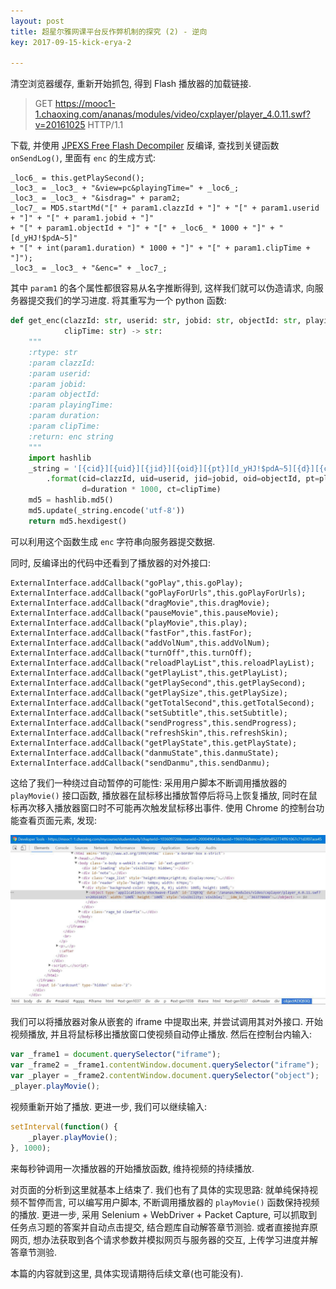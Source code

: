 ```yaml
---
layout: post
title: 超星尔雅网课平台反作弊机制的探究 (2) - 逆向
key: 2017-09-15-kick-erya-2

---       
```


清空浏览器缓存, 重新开始抓包, 得到 Flash 播放器的加载链接.

> GET https://mooc1-1.chaoxing.com/ananas/modules/video/cxplayer/player_4.0.11.swf?v=20161025 HTTP/1.1 

下载, 并使用 [JPEXS Free Flash Decompiler](https://github.com/jindrapetrik/jpexs-decompiler) 反编译, 查找到关键函数 ```onSendLog()```, 里面有 ```enc``` 的生成方式:

```
_loc6_ = this.getPlaySecond();
_loc3_ = _loc3_ + "&view=pc&playingTime=" + _loc6_;
_loc3_ = _loc3_ + "&isdrag=" + param2;
_loc7_ = MD5.startMd("[" + param1.clazzId + "]" + "[" + param1.userid + "]" + "[" + param1.jobid + "]" 
+ "[" + param1.objectId + "]" + "[" + _loc6_ * 1000 + "]" + "[d_yHJ!$pdA~5]" 
+ "[" + int(param1.duration) * 1000 + "]" + "[" + param1.clipTime + "]");
_loc3_ = _loc3_ + "&enc=" + _loc7_;
```

其中 ```param1``` 的各个属性都很容易从名字推断得到, 这样我们就可以伪造请求, 向服务器提交我们的学习进度. 将其重写为一个 python 函数:

```python
def get_enc(clazzId: str, userid: str, jobid: str, objectId: str, playingTime: int, duration: int,
            clipTime: str) -> str:
    """
    :rtype: str
    :param clazzId: 
    :param userid: 
    :param jobid: 
    :param objectId: 
    :param playingTime: 
    :param duration: 
    :param clipTime: 
    :return: enc string
    """
    import hashlib
    _string = '[{cid}][{uid}][{jid}][{oid}][{pt}][d_yHJ!$pdA~5][{d}][{ct}]' \
        .format(cid=clazzId, uid=userid, jid=jobid, oid=objectId, pt=playingTime * 1000,
                d=duration * 1000, ct=clipTime)
    md5 = hashlib.md5()
    md5.update(_string.encode('utf-8'))
    return md5.hexdigest()
```

可以利用这个函数生成 ```enc``` 字符串向服务器提交数据.

同时, 反编译出的代码中还看到了播放器的对外接口:

```
ExternalInterface.addCallback("goPlay",this.goPlay);
ExternalInterface.addCallback("goPlayForUrls",this.goPlayForUrls);
ExternalInterface.addCallback("dragMovie",this.dragMovie);
ExternalInterface.addCallback("pauseMovie",this.pauseMovie);
ExternalInterface.addCallback("playMovie",this.play);
ExternalInterface.addCallback("fastFor",this.fastFor);
ExternalInterface.addCallback("addVolNum",this.addVolNum);
ExternalInterface.addCallback("turnOff",this.turnOff);
ExternalInterface.addCallback("reloadPlayList",this.reloadPlayList);
ExternalInterface.addCallback("getPlayList",this.getPlayList);
ExternalInterface.addCallback("getPlaySecond",this.getPlaySecond);
ExternalInterface.addCallback("getPlaySize",this.getPlaySize);
ExternalInterface.addCallback("getTotalSecond",this.getTotalSecond);
ExternalInterface.addCallback("setSubtitle",this.setSubtitle);
ExternalInterface.addCallback("sendProgress",this.sendProgress);
ExternalInterface.addCallback("refreshSkin",this.refreshSkin);
ExternalInterface.addCallback("getPlayState",this.getPlayState);
ExternalInterface.addCallback("danmuState",this.danmuState);
ExternalInterface.addCallback("sendDanmu",this.sendDanmu);
```

这给了我们一种绕过自动暂停的可能性: 采用用户脚本不断调用播放器的 ```playMovie()``` 接口函数, 播放器在鼠标移出播放暂停后将马上恢复播放, 同时在鼠标再次移入播放器窗口时不可能再次触发鼠标移出事件.
使用 Chrome 的控制台功能查看页面元素, 发现:

![photo_2017-09-15_01-40-13](/content/images/2017/09/photo_2017-09-15_01-40-13.jpg)

我们可以将播放器对象从嵌套的 iframe 中提取出来, 并尝试调用其对外接口. 开始视频播放, 并且将鼠标移出播放窗口使视频自动停止播放. 然后在控制台内输入:

```javascript
var _frame1 = document.querySelector("iframe");
var _frame2 = _frame1.contentWindow.document.querySelector("iframe");
var _player = _frame2.contentWindow.document.querySelector("object");
_player.playMovie();
```

视频重新开始了播放. 更进一步, 我们可以继续输入:

```javascript
setInterval(function() {
    _player.playMovie();
}, 1000);
```

来每秒钟调用一次播放器的开始播放函数, 维持视频的持续播放.

对页面的分析到这里就基本上结束了. 我们也有了具体的实现思路: 就单纯保持视频不暂停而言, 可以编写用户脚本, 不断调用播放器的 ```playMovie()``` 函数保持视频的播放. 更进一步, 采用 Selenium + WebDriver + Packet Capture, 可以抓取到任务点习题的答案并自动点击提交, 结合题库自动解答章节测验. 或者直接抛弃原网页, 想办法获取到各个请求参数并模拟网页与服务器的交互, 上传学习进度并解答章节测验.

本篇的内容就到这里, 具体实现请期待后续文章(也可能没有).




